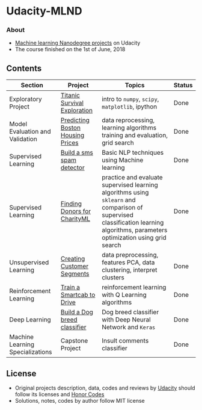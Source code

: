 # Udacity-MLND
### About
* [Machine learning Nanodegree projects](https://eg.udacity.com/course/machine-learning-engineer-nanodegree--nd009) on Udacity
* The course finished on the 1st of June, 2018

## Contents 
Section | Project | Topics | Status
--- | --- | --- | ---
Exploratory Project | [Titanic Survival Exploration](https://github.com/abdelmalek13/Udacity-MLND/tree/master/Introductory%20Project%20-%20Titanic%20Survival%20Exploration) | intro to `numpy`, `scipy`, `matplotlib`, ipython | Done
Model Evaluation and Validation | [Predicting Boston Housing Prices](https://github.com/abdelmalek13/Udacity-MLND/tree/master/Predicting%20Boston%20Housing%20Prices%20-%20Boston%20Housing) | data reprocessing, learning algorithms training and evaluation, grid search | Done
Supervised Learning | [Build a sms spam detector](https://github.com/abdelmalek13/Udacity-MLND/tree/master/sms%20spam%20detector%20-%20Inference%20Bayesian) | Basic NLP techniques using Machine learning | Done
Supervised Learning | [Finding Donors for CharityML](https://github.com/abdelmalek13/Udacity-MLND/tree/master/Finding%20Donors%20for%20CharityML) | practice and evaluate supervised learning algorithms using `sklearn` and comparison of supervised classification learning algorithms, parameters optimization using grid search  | Done
Unsupervised Learning | [Creating Customer Segments](https://github.com/abdelmalek13/Udacity-MLND/tree/master/Customer%20segments) | data preprocessing, features PCA, data clustering, interpret clusters | Done
Reinforcement Learning | [Train a Smartcab to Drive](https://github.com/abdelmalek13/Udacity-MLND/tree/master/smartcab) | reinforcement learning with Q Learning algorithms | Done
Deep Learning | [Build a Dog breed classifier](https://github.com/abdelmalek13/Udacity-MLND/tree/master/dog-breed) | Dog breed classifier with Deep Neural Network and `Keras` | Done 
Machine Learning Specializations | Capstone Project | Insult comments classifier | Done

## License
- Original projects description, data, codes and reviews by [Udacity](www.udacity.com) should follow its licenses and [Honor Codes](https://udacity.zendesk.com/hc/en-us/articles/210667103-What-is-the-Udacity-Honor-Code-)
- Solutions, notes, codes by author follow MIT license
